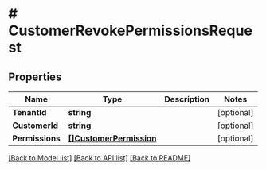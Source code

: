 # # CustomerRevokePermissionsRequest


## Properties 


Name | Type | Description | Notes
------------ | ------------- | ------------- | -------------
**TenantId**| **string** |   | [optional]
**CustomerId**| **string** |   | [optional]
**Permissions**| [**[]CustomerPermission**](CustomerPermission.md) |   | [optional]


[[Back to Model list]](../../README.md#models) [[Back to API list]](../../README.md#endpoints) [[Back to README]](../../README.md)

